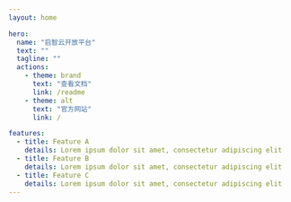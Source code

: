```yaml
---
layout: home

hero:
  name: "启智云开放平台"
  text: ""
  tagline: ""
  actions:
    - theme: brand
      text: "查看文档"
      link: /readme
    - theme: alt
      text: "官方网站"
      link: /

features:
  - title: Feature A
    details: Lorem ipsum dolor sit amet, consectetur adipiscing elit
  - title: Feature B
    details: Lorem ipsum dolor sit amet, consectetur adipiscing elit
  - title: Feature C
    details: Lorem ipsum dolor sit amet, consectetur adipiscing elit
---
```


